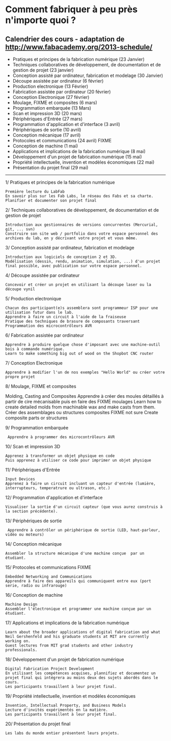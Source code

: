 # Comment fabriquer à peu près n'importe quoi ?


## Calendrier des cours - adaptation de http://www.fabacademy.org/2013-schedule/

* Pratiques et principes de la fabrication numérique  (23 Janvier)
* Techniques collaboratives de développement, de documentation et de gestion de projet (23 janvier)
* Conception assisté par ordinateur, fabrication et modelage (30 Janvier)
* Découpe assistée par ordinateur (6 février)
* Production electronique (13 Février)
* Fabrication assistée par ordinateur (20 février)
* Conception Electronique (27 février)
* Moulage, FIXME et composites (6 mars)
* Programmation embarquée (13 Mars)
* Scan et impression 3D (20 mars)
* Périphériques d'Entrée (27 mars)
* Programmation d'application et d'interface (3 avril)
* Périphériques de sortie (10 avril)
* Conception mécanique (17 avril)
* Protocoles et communications (24 avril) FIXME
* Conception de machine (1 mai)
* Applications et implications de la fabrication numérique (8 mai)
* Développement d'un projet de fabrication numérique (15 mai)
* Propriété intellectuelle, invention et modèles économiques (22 mai)
* Présentation du projet final (29 mai)

****

1/ Pratiques et principes de la fabrication numérique 

    Première lecture du LabFab
    En savoir plus sur les Fab Labs, le réseau des Fabs et sa charte.
    Planifier et documenter son projet final

2/ Techniques collaboratives de développement, de documentation et de gestion de projet 

    Introduction aux gestionnaires de versions concurrentes (Mercurial, git, ... svn)
    Construire son site web / portfolio dans votre espace personnel des archives du lab, en y décrivant votre projet et vous même.

3/ Conception assisté par ordinateur, fabrication et modelage

    Introduction aux logiciels de conception 2 et 3D.
    Modélisation (dessin, rendu, animation, simulation, ...) d'un projet final possible, avec publication sur votre espace personnel.

4/ Découpe assistée par ordinateur

    Concevoir et créer un projet en utilisant la découpe laser ou la découpe vynil

5/ Production electronique

    Chacun des participant(e)s assemblera sont programmeur ISP pour une utilisation futur dans le lab.
    Apprendre à faire un circuit à l'aide de la fraiseuse
    Pratique des techniques de brasure de composants traversant
    Programmation des microcontrôleurs AVR

6/ Fabrication assistée par ordinateur

    Apprendre à produire quelque chose d'imposant avec une machine-outil bois à commande numérique.
    Learn to make something big out of wood on the Shopbot CNC router

7/ Conception Electronique

    Apprendre à modifier l'un de nos exemples "Hello World" ou créer votre propre projet

8/ Moulage, FIXME et composites

Molding, Casting and Composites
     Apprendre à créer des moules détaillés à partir de cire mécanisable puis en faire des FIXME moulages 
     Learn how to create detailed molds from machinable wax and make casts from             them.
    Créer des assemblages ou structures composites FIXME not sure
    Create composite parts or structures

9/ Programmation embarquée

     Apprendre à programmer des microcontrôleurs AVR

10/ Scan et impression 3D

    Apprenez à transformer un objet physique en code
    Puis apprenez à utiliser ce code pour imprimer un objet physique

11/ Périphériques d'Entrée

    Input Devices
    Apprenez à faire un circuit incluant un capteur d'entrée (lumière, interrupteurs, temperatrure ou ultrason, etc.)

12/ Programmation d'application et d'interface

    Visualiser la sortie d'un circuit capteur (que vous aurez construis à la section précédente).

13/ Périphériques de sortie

     Apprendre à contrôler un périphérique de sortie (LED, haut-parleur, vidéo ou moteurs)

14/ Conception mécanique

    Assembler la structure mécanique d'une machine conçue  par un étudiant.

15/ Protocoles et communications FIXME

    Embedded Networking and Communications
    Apprendre à faire des appareils qui communiquent entre eux (port serie, radio ou infrarouge)

16/ Conception de machine

    Machine Design
    Assembler l'électronique et programmer une machine conçue par un étudiant.

17/ Applications et implications de la fabrication numérique

    Learn about the broader applications of digital fabrication and what Neil Gershenfeld and his graduate students at MIT are currently working on.
    Guest lectures from MIT grad students and other industry professionals.

18/ Développement d'un projet de fabrication numérique

    Digital Fabrication Project Development
    En utilisant les compétences acquises, plannifiez et documentez un projet final qui intégrera au moins deux des sujets abordés dans le cours. 
    Les participants travaillent à leur projet final.

19/ Propriété intellectuelle, invention et modèles économiques

    Invention, Intellectual Property, and Business Models
    Lecture d'invités expérimentés en la matière.
    Les participants travaillent à leur projet final.

20/ Présentation du projet final

    Les labs du monde entier présentent leurs projets.






